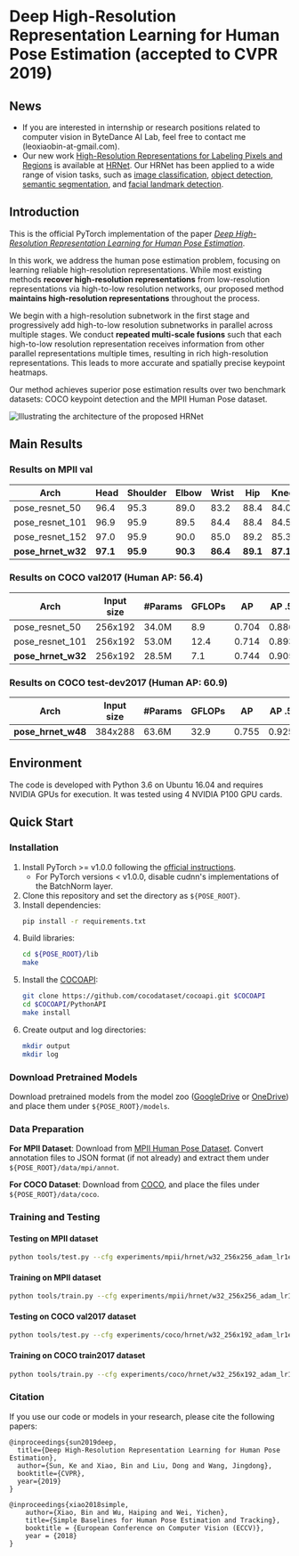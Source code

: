 
# Deep High-Resolution Representation Learning for Human Pose Estimation (accepted to CVPR 2019)

## News

- If you are interested in internship or research positions related to computer vision in ByteDance AI Lab, feel free to contact me (leoxiaobin-at-gmail.com).
- Our new work [High-Resolution Representations for Labeling Pixels and Regions](https://arxiv.org/abs/1904.04514) is available at [HRNet](https://github.com/HRNet). Our HRNet has been applied to a wide range of vision tasks, such as [image classification](https://github.com/HRNet/HRNet-Image-Classification), [object detection](https://github.com/HRNet/HRNet-Object-Detection), [semantic segmentation](https://github.com/HRNet/HRNet-Semantic-Segmentation), and [facial landmark detection](https://github.com/HRNet/HRNet-Facial-Landmark-Detection).

## Introduction

This is the official PyTorch implementation of the paper *[Deep High-Resolution Representation Learning for Human Pose Estimation](https://arxiv.org/abs/1902.09212)*.

In this work, we address the human pose estimation problem, focusing on learning reliable high-resolution representations. While most existing methods **recover high-resolution representations** from low-resolution representations via high-to-low resolution networks, our proposed method **maintains high-resolution representations** throughout the process.

We begin with a high-resolution subnetwork in the first stage and progressively add high-to-low resolution subnetworks in parallel across multiple stages. We conduct **repeated multi-scale fusions** such that each high-to-low resolution representation receives information from other parallel representations multiple times, resulting in rich high-resolution representations. This leads to more accurate and spatially precise keypoint heatmaps.

Our method achieves superior pose estimation results over two benchmark datasets: COCO keypoint detection and the MPII Human Pose dataset.

![Illustrating the architecture of the proposed HRNet](/figures/hrnet.png)

## Main Results

### Results on MPII val
| Arch               | Head  | Shoulder | Elbow | Wrist | Hip | Knee | Ankle | Mean | Mean@0.1 |
|--------------------|-------|----------|-------|-------|-----|------|-------|------|----------|
| pose_resnet_50     | 96.4  | 95.3     | 89.0  | 83.2  | 88.4 | 84.0 | 79.6  | 88.5 | 34.0     |
| pose_resnet_101    | 96.9  | 95.9     | 89.5  | 84.4  | 88.4 | 84.5 | 80.7  | 89.1 | 34.0     |
| pose_resnet_152    | 97.0  | 95.9     | 90.0  | 85.0  | 89.2 | 85.3 | 81.3  | 89.6 | 35.0     |
| **pose_hrnet_w32** | **97.1** | **95.9** | **90.3** | **86.4** | **89.1** | **87.1** | **83.3** | **90.3** | **37.7** |

### Results on COCO val2017 (Human AP: 56.4)
| Arch               | Input size | #Params | GFLOPs | AP   | AP .5 | AP .75 | AP (M) | AP (L) | AR   | AR .5 | AR .75 | AR (M) | AR (L) |
|--------------------|------------|---------|--------|------|-------|--------|--------|--------|------|-------|--------|--------|--------|
| pose_resnet_50     | 256x192    | 34.0M   | 8.9    | 0.704 | 0.886 | 0.783  | 0.671  | 0.772  | 0.763| 0.929 | 0.834  | 0.721  | 0.824  |
| pose_resnet_101    | 256x192    | 53.0M   | 12.4   | 0.714 | 0.893 | 0.793  | 0.681  | 0.781  | 0.771| 0.934 | 0.840  | 0.730  | 0.832  |
| **pose_hrnet_w32** | 256x192    | 28.5M   | 7.1    | 0.744 | 0.905 | 0.819  | 0.708  | 0.810  | 0.798| 0.942 | 0.865  | 0.757  | 0.858  |

### Results on COCO test-dev2017 (Human AP: 60.9)
| Arch               | Input size | #Params | GFLOPs | AP   | AP .5 | AP .75 | AP (M) | AP (L) | AR   | AR .5 | AR .75 | AR (M) | AR (L) |
|--------------------|------------|---------|--------|------|-------|--------|--------|--------|------|-------|--------|--------|--------|
| **pose_hrnet_w48** | 384x288    | 63.6M   | 32.9   | 0.755 | 0.925 | 0.833  | 0.719  | 0.815  | 0.805| 0.957 | 0.874  | 0.763  | 0.863  |

## Environment

The code is developed with Python 3.6 on Ubuntu 16.04 and requires NVIDIA GPUs for execution. It was tested using 4 NVIDIA P100 GPU cards.

## Quick Start

### Installation
1. Install PyTorch >= v1.0.0 following the [official instructions](https://pytorch.org/).
   - For PyTorch versions < v1.0.0, disable cudnn's implementations of the BatchNorm layer.
2. Clone this repository and set the directory as `${POSE_ROOT}`.
3. Install dependencies:
   ```bash
   pip install -r requirements.txt
   ```
4. Build libraries:
   ```bash
   cd ${POSE_ROOT}/lib
   make
   ```
5. Install the [COCOAPI](https://github.com/cocodataset/cocoapi):
   ```bash
   git clone https://github.com/cocodataset/cocoapi.git $COCOAPI
   cd $COCOAPI/PythonAPI
   make install
   ```
6. Create output and log directories:
   ```bash
   mkdir output
   mkdir log
   ```

### Download Pretrained Models
Download pretrained models from the model zoo ([GoogleDrive](https://drive.google.com/drive/folders/1hOTihvbyIxsm5ygDpbUuJ7O_tzv4oXjC?usp=sharing) or [OneDrive](https://onedrive.live.com)) and place them under `${POSE_ROOT}/models`.

### Data Preparation

**For MPII Dataset**: Download from [MPII Human Pose Dataset](http://human-pose.mpi-inf.mpg.de/). Convert annotation files to JSON format (if not already) and extract them under `${POSE_ROOT}/data/mpi/annot`.

**For COCO Dataset**: Download from [COCO](http://cocodataset.org/#download), and place the files under `${POSE_ROOT}/data/coco`.

### Training and Testing

#### Testing on MPII dataset
```bash
python tools/test.py --cfg experiments/mpii/hrnet/w32_256x256_adam_lr1e-3.yaml TEST.MODEL_FILE models/pytorch/pose_mpii/pose_hrnet_w32_256x256.pth
```

#### Training on MPII dataset
```bash
python tools/train.py --cfg experiments/mpii/hrnet/w32_256x256_adam_lr1e-3.yaml
```

#### Testing on COCO val2017 dataset
```bash
python tools/test.py --cfg experiments/coco/hrnet/w32_256x192_adam_lr1e-3.yaml TEST.MODEL_FILE models/pytorch/pose_coco/pose_hrnet_w32_256x192.pth TEST.USE_GT_BBOX False
```

#### Training on COCO train2017 dataset
```bash
python tools/train.py --cfg experiments/coco/hrnet/w32_256x192_adam_lr1e-3.yaml
```

### Citation

If you use our code or models in your research, please cite the following papers:

```
@inproceedings{sun2019deep,
  title={Deep High-Resolution Representation Learning for Human Pose Estimation},
  author={Sun, Ke and Xiao, Bin and Liu, Dong and Wang, Jingdong},
  booktitle={CVPR},
  year={2019}
}

@inproceedings{xiao2018simple,
    author={Xiao, Bin and Wu, Haiping and Wei, Yichen},
    title={Simple Baselines for Human Pose Estimation and Tracking},
    booktitle = {European Conference on Computer Vision (ECCV)},
    year = {2018}
}
```

